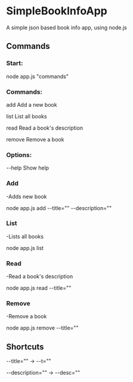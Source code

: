 # SimpleBookInfoApp
A simple json based book info app, using node.js


## Commands
### Start:
node app.js "commands"

### Commands:
  add     Add a new book
  
  list    List all books
  
  read    Read a book's description
  
  remove  Remove a book

### Options:
  --help  Show help

### Add
-Adds new book

node app.js add --title="" --description=""

### List
-Lists all books

node app.js list

### Read
-Read a book's description

node app.js read --title=""

### Remove
-Remove a book

node app.js remove --title=""

## Shortcuts
--title="" -> --t=""

--description="" -> --desc=""
